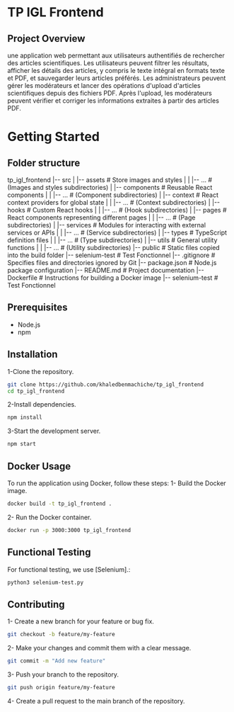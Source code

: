 # TP IGL Frontend

## Project Overview
une application web permettant aux utilisateurs authentifiés de rechercher des articles scientifiques. Les utilisateurs peuvent filtrer les résultats, afficher les détails des articles, y compris le texte intégral en formats texte et PDF, et sauvegarder leurs articles préférés. Les administrateurs peuvent gérer les modérateurs et lancer des opérations d'upload d'articles scientifiques depuis des fichiers PDF. Après l'upload, les modérateurs peuvent vérifier et corriger les informations extraites à partir des articles PDF.

# Getting Started
## Folder structure
tp_igl_frontend
|-- src
| |-- assets # Store images and styles
| | |-- ... # (Images and styles subdirectories)
| |-- components # Reusable React components
| | |-- ... # (Component subdirectories)
| |-- context # React context providers for global state
| | |-- ... # (Context subdirectories)
| |-- hooks # Custom React hooks
| | |-- ... # (Hook subdirectories)
| |-- pages # React components representing different pages
| | |-- ... # (Page subdirectories)
| |-- services # Modules for interacting with external services or APIs
| | |-- ... # (Service subdirectories)
| |-- types # TypeScript definition files
| | |-- ... # (Type subdirectories)
| |-- utils # General utility functions
| | |-- ... # (Utility subdirectories)
|-- public # Static files copied into the build folder
|-- selenium-test # Test Fonctionnel
|-- .gitignore # Specifies files and directories ignored by Git
|-- package.json # Node.js package configuration
|-- README.md # Project documentation
|-- Dockerfile # Instructions for building a Docker image
|-- selenium-test # Test Fonctionnel
## Prerequisites

* Node.js
* npm
  
## Installation
1-Clone the repository.

```bash
git clone https://github.com/khaledbenmachiche/tp_igl_frontend
cd tp_igl_frontend
```
2-Install dependencies.

```bash
npm install
```

3-Start the development server.

```bash
npm start
```


## Docker Usage

To run the application using Docker, follow these steps:
1- Build the Docker image.
  ```bash
  docker build -t tp_igl_frontend .
  ```
2- Run the Docker container.
  ```bash
  docker run -p 3000:3000 tp_igl_frontend
  ```

## Functional Testing
For functional testing, we use [Selenium].:
  ```bash
  python3 selenium-test.py
  ```

## Contributing


1- Create a new branch for your feature or bug fix.

```bash
git checkout -b feature/my-feature
```
2- Make your changes and commit them with a clear message.

```bash
git commit -m "Add new feature"
```
3- Push your branch to the repository.

```bash
git push origin feature/my-feature
```
4- Create a pull request to the main branch of the repository.

